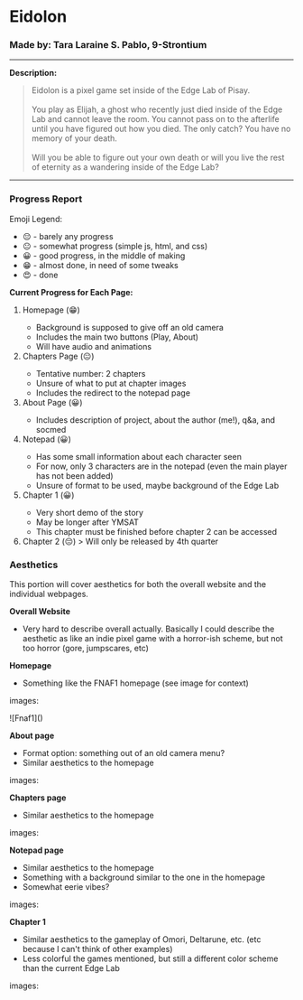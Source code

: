 # Eidolon

### Made by: Tara Laraine S. Pablo, 9-Strontium

---

**Description:**

> Eidolon is a pixel game set inside of the Edge Lab of Pisay.<br /><br />You play as Elijah, a ghost who recently just died inside of the Edge Lab
and cannot leave the room. You cannot pass on to the afterlife until
you have figured out how you died. The only catch? You have no memory
of your death. <br/><br/> Will you be able to figure out your own
death or will you live the rest of eternity as a wandering inside of
the Edge Lab? <br>

---


### Progress Report

Emoji Legend:

- 😔 - barely any progress
- 😐 - somewhat progress (simple js, html, and css)
- 😀 - good progress, in the middle of making
- 😁 - almost done, in need of some tweaks
- 😍 - done

**Current Progress for Each Page:**
<ol>
  <li>Homepage (😁)</li>
  <ul>
    <li>Background is supposed to give off an old camera</li>
    <li>Includes the main two buttons (Play, About)</li>
    <li>Will have audio and animations</li>
  </ul>
  <li>Chapters Page (😐)</li>
  <ul>
    <li>Tentative number: 2 chapters</li>
    <li>Unsure of what to put at chapter images</li>
    <li>Includes the redirect to the notepad page</li>
  </ul>
  <li>About Page (😀)</li>
  <ul>
    <li>Includes description of project, about the author (me!), q&a, and socmed</li>
  </ul>
  <li>Notepad (😀)</li>
  <ul>
    <li>Has some small information about each character seen</li>
    <li>For now, only 3 characters are in the notepad (even the main player has not been added)</li>
    <li>Unsure of format to be used, maybe background of the Edge Lab</li>
  </ul>
  <li>Chapter 1 (😀)</li>
  <ul>
    <li>Very short demo of the story</li>
    <li>May be longer after YMSAT</li>
    <li>This chapter must be finished before chapter 2 can be accessed</li>
  </ul>
  <li>Chapter 2 (😔) > Will only be released by 4th quarter </li>
</ol>

### Aesthetics
<p>This portion will cover aesthetics for both the overall website and the individual webpages.</p>

**Overall Website**
- Very hard to describe overall actually. Basically I could describe the aesthetic as like an indie pixel game with a horror-ish scheme, but not too horror (gore, jumpscares, etc) 

**Homepage**
- Something like the FNAF1 homepage (see image for context)
<p>images:</p>
![Fnaf1]()

**About page**
- Format option: something out of an old camera menu?
- Similar aesthetics to the homepage
<p>images:</p>

**Chapters page**
- Similar aesthetics to the homepage
<p>images:</p>

**Notepad page**
- Similar aesthetics to the homepage
- Something with a background similar to the one in the homepage
- Somewhat eerie vibes?
<p>images:</p>

**Chapter 1**
- Similar aesthetics to the gameplay of Omori, Deltarune, etc. (etc because I can't think of other examples)
- Less colorful the games mentioned, but still a different color scheme than the current Edge Lab
<p>images:</p>
